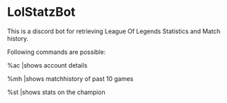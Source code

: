 # LolStatzBot
This is a discord bot for retrieving League Of Legends Statistics and Match history.

Following commands are possible:

%ac <summonername> |shows account details
  
%mh <summonername> |shows matchhistory of past 10 games
  
%st <summonername> <championname> <queuetype> |shows stats on the champion
